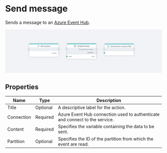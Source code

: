 # Send message

Sends a message to an [Azure Event Hub](https://learn.microsoft.com/en-us/azure/event-hubs/event-hubs-features).

![img](/images/flow/aeh-publish.png)

## Properties

| Name             | Type      |Description                                             |
|------------------|-----------|--------------------------------------------------------|
| Title			   |  Optional | A descriptive label for the action.					|
| Connection       | Required  | Azure Event Hub connection used to authenticate and connect to the service. |
| Content		   | Required  | Specifies the variable containing the data to be sent. |
| Partition		   | Optional  | Specifies the ID of the partition from which the event are read. |